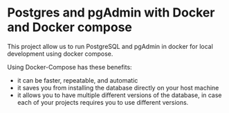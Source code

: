 # Postgres and pgAdmin with Docker and Docker compose

This project allow us to run PostgreSQL and pgAdmin in docker for local development using docker compose.

Using Docker-Compose has these benefits:

- it can be faster, repeatable, and automatic
- it saves you from installing the database directly on your host machine
- it allows you to have multiple different versions of the database, in case each of your projects requires you to use different versions.

